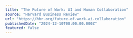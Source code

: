 ```yaml
---
title: "The Future of Work: AI and Human Collaboration"
source: "Harvard Business Review"
url: "https://hbr.org/future-of-work-ai-collaboration"
publishedDate: "2024-12-10T08:00:00.000Z"
featured: false
---
```


